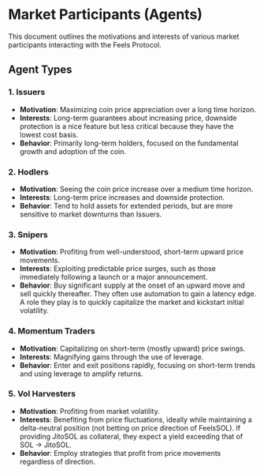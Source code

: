 # Market Participants (Agents)

This document outlines the motivations and interests of various market participants interacting with the Feels Protocol.

## Agent Types

### 1. Issuers
*   **Motivation**: Maximizing coin price appreciation over a long time horizon.
*   **Interests**: Long-term guarantees about increasing price, downside protection is a nice feature but less critical because they have the lowest cost basis.
*   **Behavior**: Primarily long-term holders, focused on the fundamental growth and adoption of the coin.

### 2. Hodlers
*   **Motivation**: Seeing the coin price increase over a medium time horizon.
*   **Interests**: Long-term price increases and downside protection.
*   **Behavior**: Tend to hold assets for extended periods, but are more sensitive to market downturns than Issuers.

### 3. Snipers
*   **Motivation**: Profiting from well-understood, short-term upward price movements.
*   **Interests**: Exploiting predictable price surges, such as those immediately following a launch or a major announcement.
*   **Behavior**: Buy significant supply at the onset of an upward move and sell quickly thereafter. They often use automation to gain a latency edge. A role they play is to quickly capitalize the market and kickstart initial volatility.

### 4. Momentum Traders
*   **Motivation**: Capitalizing on short-term (mostly upward) price swings.
*   **Interests**: Magnifying gains through the use of leverage.
*   **Behavior**: Enter and exit positions rapidly, focusing on short-term trends and using leverage to amplify returns.

### 5. Vol Harvesters
*   **Motivation**: Profiting from market volatility.
*   **Interests**: Benefiting from price fluctuations, ideally while maintaining a delta-neutral position (not betting on price direction of FeelsSOL). If providing JitoSOL as collateral, they expect a yield exceeding that of SOL → JitoSOL.
*   **Behavior**: Employ strategies that profit from price movements regardless of direction.